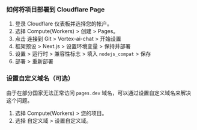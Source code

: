### 如何将项目部署到 Cloudflare Page

1. 登录 Cloudflare 仪表板并选择您的帐户。
2. 选择 Compute(Workers) > 创建 > Pages。
3. 点击 连接到 Git > Vortex-ai-chat > 开始设置
4. 框架预设 > Next.js > 设置环境变量 > 保持并部署
5. 设置 > 运行时 > 兼容性标志 > 填入 `nodejs_compat` > 保存
6. 部署 > 重新部署

### 设置自定义域名（可选）

由于在部分国家无法正常访问 `pages.dev` 域名，可以通过设置自定义域名来解决这个问题。

1. 选择 Compute(Workers) > 您的项目。
2. 选择 自定义域 > 设置自定义域。
